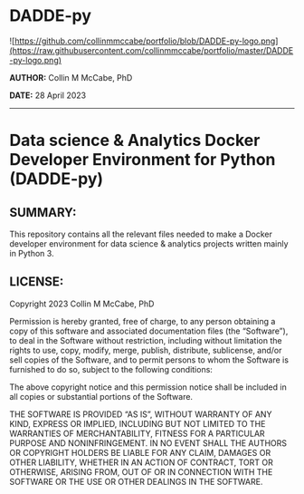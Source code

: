 # DADDE-py

![https://github.com/collinmmccabe/portfolio/blob/DADDE-py-logo.png](https://raw.githubusercontent.com/collinmmccabe/portfolio/master/DADDE-py-logo.png)

__AUTHOR:__ Collin M McCabe, PhD

__DATE:__ 28 April 2023

---
# Data science &amp; Analytics Docker Developer Environment for Python (DADDE-py)

## __SUMMARY:__

This repository contains all the relevant files needed to make a Docker developer environment for data science &amp; analytics projects written mainly in Python 3.

## __LICENSE:__

Copyright 2023 Collin M McCabe, PhD

Permission is hereby granted, free of charge, to any person obtaining a copy of this software and associated documentation files (the “Software”), to deal in the Software without restriction, including without limitation the rights to use, copy, modify, merge, publish, distribute, sublicense, and/or sell copies of the Software, and to permit persons to whom the Software is furnished to do so, subject to the following conditions:

The above copyright notice and this permission notice shall be included in all copies or substantial portions of the Software.

THE SOFTWARE IS PROVIDED “AS IS”, WITHOUT WARRANTY OF ANY KIND, EXPRESS OR IMPLIED, INCLUDING BUT NOT LIMITED TO THE WARRANTIES OF MERCHANTABILITY, FITNESS FOR A PARTICULAR PURPOSE AND NONINFRINGEMENT. IN NO EVENT SHALL THE AUTHORS OR COPYRIGHT HOLDERS BE LIABLE FOR ANY CLAIM, DAMAGES OR OTHER LIABILITY, WHETHER IN AN ACTION OF CONTRACT, TORT OR OTHERWISE, ARISING FROM, OUT OF OR IN CONNECTION WITH THE SOFTWARE OR THE USE OR OTHER DEALINGS IN THE SOFTWARE.
